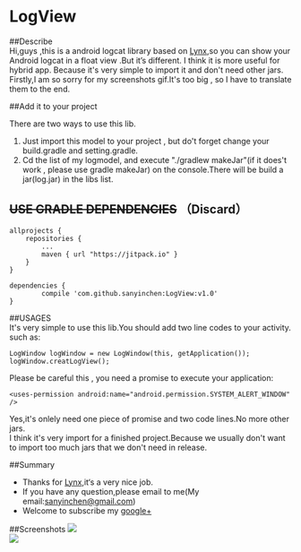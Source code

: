 # LogView
##Describe  
Hi,guys ,this is a android logcat library based on [Lynx](https://github.com/pedrovgs/Lynx),so you can show your Android logcat in a float view .But it’s different. I think it is more
useful for hybrid app.  Because it's very simple to import it and don't need other jars.  
Firstly,I am so sorry for my screenshots gif.It's too big , so I have to translate them to the end.  


##Add it to your project 

There are two ways to use this lib.
  
1. Just import this model to your project , but do't forget change your build.gradle and setting.gradle.  
2. Cd the list of my logmodel, and execute "./gradlew makeJar"(if it does't work , please use gradle makeJar) on the console.There will be build a jar(log.jar) in the libs list.

## ~~USE GRADLE DEPENDENCIES~~ （Discard）

	allprojects {
		repositories {
			...
			maven { url "https://jitpack.io" }
		}
	}
	
	dependencies {
	        compile 'com.github.sanyinchen:LogView:v1.0'
	}

##USAGES  
It's very simple to use this lib.You should add two line codes to your activity.  
such as:  
	
	LogWindow logWindow = new LogWindow(this, getApplication());
    logWindow.creatLogView();
    
 Please be careful this , you need a promise to execute your application:  
 
    <uses-permission android:name="android.permission.SYSTEM_ALERT_WINDOW" />
    
 Yes,it's onlely need one piece of promise and two code lines.No more other jars.  
 I think it's very import for a finished project.Because we usually don't want to import too much jars that we don't need in release.
 
##Summary  
* Thanks for [Lynx](https://github.com/pedrovgs/Lynx),it‘s a very nice job.
* If you have any question,please email to me(My email:sanyinchen@gmail.com)
* Welcome to subscribe my [google+](https://plus.google.com/u/0/100465464266192894461)  

##Screenshots
![](https://github.com/sanyinchen/LogView/blob/master/source/instance1.gif)  
![](https://github.com/sanyinchen/LogView/blob/master/source/instance2.gif)
